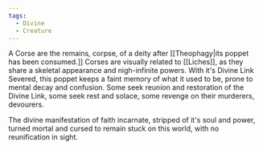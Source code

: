 ```yaml
---
tags:
  - Divine
  - Creature
---
```

A Corse are the remains, corpse, of a deity after [[Theophagy|its poppet has been consumed.]]
Corses are visually related to [[Liches]], as they share a skeletal appearance and nigh-infinite powers.
With it's Divine Link Severed, this poppet keeps a faint memory of what it used to be, prone to mental decay and confusion. 
Some seek reunion and restoration of the Divine Link, some seek rest and solace, some revenge on their murderers, devourers. 

The divine manifestation of faith incarnate, stripped of it's soul and power, turned mortal and cursed to remain stuck on this world, with no reunification in sight. 
